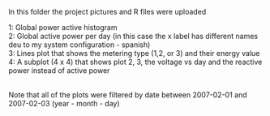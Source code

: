 In this folder the project pictures and R files were uploaded <br>

1: Global power active histogram<br>
2: Global active power per day (in this case the x label has different names deu to my system configuration - spanish)<br>
3: Lines plot that shows the metering type (1,2, or 3) and their energy value<br>
4: A subplot (4 x 4) that shows plot 2, 3, the voltage vs day and the reactive power instead of active power<br><br>


Note that all of the plots were filtered by date between 2007-02-01 and 2007-02-03 (year - month - day)
